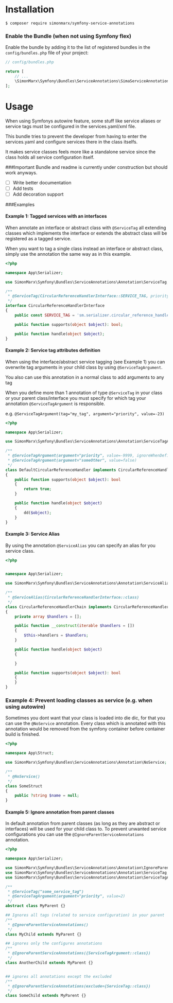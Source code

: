 Installation
============

```console
$ composer require simonmarx/symfony-service-annotations
```

### Enable the Bundle (when not using Symfony flex)

Enable the bundle by adding it to the list of registered bundles
in the `config/bundles.php` file of your project:

```php
// config/bundles.php

return [
    // ...
    \SimonMarx\Symfony\Bundles\ServiceAnnotations\SimaServiceAnnotationsBundle::class => ['all' => true],
];
```

Usage
=====

When using Symfonys autowire feature, some stuff like service aliases or service tags must be configured in the
services.yaml/xml file.

This bundle tries to prevent the developer from having to enter the services.yaml and configure services there in the class itselfs.

It makes service classes feels more like a standalone service since the class holds all service configuration itself.

###Important
Bundle and readme is currently under construction but should work anyways.

* [ ] Write better documentation
* [ ] Add tests
* [ ] Add decoration support 

###Examples

#### Example 1: Tagged services with an interfaces

When annotate an interface or abstract class with `@ServiceTag` all extending classes which implements the interface or 
extends the abstract class will be registered as a tagged service.

When you want to tag a single class instead an interface or abstract class, simply use the annotation the same way as in this example.
```php
<?php

namespace App\Serializer;

use SimonMarx\Symfony\Bundles\ServiceAnnotations\Annotation\ServiceTag;

/**
 * @ServiceTag(CircularReferenceHandlerInterface::SERVICE_TAG, priority=-222)
 */
interface CircularReferenceHandlerInterface
{
    public const SERVICE_TAG = 'sm.serializer.circular_reference_handler';

    public function supports(object $object): bool;

    public function handle(object $object);
}
```



#### Example 2: Service tag attributes definition


When using the interface/abstract service tagging (see Example 1) you can overwrite tag arguments in your child class 
by using `@ServiceTagArgument`.

You also can use this annotation in a normal class to add arguments to any tag

When you define more than 1 annotation of type `@ServiceTag` in your class or your parent class/interface you must 
specify for which tag your annotation `@ServiceTagArgument` is responsible.

e.g. `@ServiceTagArgument(tag="my_tag", argument="priority", value=-23)`

```php
<?php

namespace App\Serializer;

use SimonMarx\Symfony\Bundles\ServiceAnnotations\Annotation\ServiceTagArgument;

/**
 * @ServiceTagArgument(argument="priority", value=-9999, ignoreWhenDefined=false)
 * @ServiceTagArgument(argument="someOther", value=false)
 */
class DefaultCircularReferenceHandler implements CircularReferenceHandlerInterface
{
    public function supports(object $object): bool
    {
        return true;
    }

    public function handle(object $object)
    {
        dd($object);
    }
}
```


#### Example 3: Service Alias

By using the annotation `@ServiceAlias` you can specify an alias for you service class.

```php
<?php


namespace App\Serializer;

use SimonMarx\Symfony\Bundles\ServiceAnnotations\Annotation\ServiceAlias;

/**
 * @ServiceAlias(CircularReferenceHandlerInterface::class)
 */
class CircularReferenceHandlerChain implements CircularReferenceHandlerInterface
{
    private array $handlers = [];

    public function __construct(iterable $handlers = [])
    {
        $this->handlers = $handlers;
    }

    public function handle(object $object)
    {

    }

    public function supports(object $object): bool
    {
    }
}
```

### Example 4: Prevent loading classes as service (e.g. when using autowire)
Sometimes you dont want that your class is loaded into die dic, for that you can use the `@NoService` annotation.
Every class which is annotated with this annotation would be removed from the symfony container before container build is finished.

```php
<?php

namespace App\Struct;

use SimonMarx\Symfony\Bundles\ServiceAnnotations\Annotation\NoService;

/**
 * @NoService()
 */
class SomeStruct
{
    public ?string $name = null;
}
```

#### Example 5: Ignore annotation from parent classes

In default annotation from parent classes (as long as they are abstract or interfaces) will be used for your child class to.
To prevent unwanted service configurations you can use the `@IgnoreParentServiceAnnotations` annotation.

```php
<?php

namespace App\Serializer;

use SimonMarx\Symfony\Bundles\ServiceAnnotations\Annotation\IgnoreParentServiceAnnotations;
use SimonMarx\Symfony\Bundles\ServiceAnnotations\Annotation\ServiceTag;
use SimonMarx\Symfony\Bundles\ServiceAnnotations\Annotation\ServiceTagArgument;

/** 
 * @ServiceTag("some_service_tag")
 * @ServiceTagArgument(argument="priority", value=2)
 */
abstract class MyParent {}

## Ignores all tags (related to service configuration) in your parent
/**
 * @IgnoreParentServiceAnnotations()
 */
class MyChild extends MyParent {}

## ignores only the configures annotations
/**
 * @IgnoreParentServiceAnnotations({ServiceTagArgument::class})
 */
class AnotherChild extends MyParent {}


## ignores all annotations except the excluded
/**
 * @IgnoreParentServiceAnnotations(exclude={ServiceTag::class})
 */
class SomeChild extends MyParent {}

```
